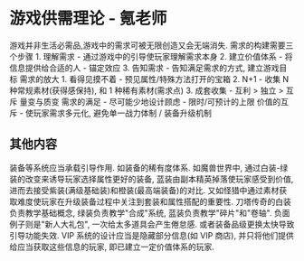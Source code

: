# 游戏供需理论 - 氪老师
游戏并非生活必需品,游戏中的需求可被无限创造又会无端消失.
需求的构建需要三个步骤
    1. 理解需求 - 通过游戏中的引导使玩家理解需求本身
    2. 建立价值体系 - 将信息提供给合适的人 - 锚定效应
    3. 告知需求 - 告知满足需求的方式, 建立游戏目标
需求的放大
    1. 看得见摸不着 - 预见属性/特殊方法打开的宝箱
    2. N+1 - 收集 N 种常规素材(获得感保持), 和 1 种稀有素材(需求点)
    3. 成套收集 - 互利 > 独立 > 互斥
量变与质变
需求的满足 - 尽可能少地设计顾虑 - 限时/可预计的上限
价值的互斥 - 使玩家需求多元化, 避免单一战力体制 / 装备升级机制

## 其他内容
装备等系统应当承载引导作用. 如装备的稀有度体系.
如魔兽世界中, 通过白装-绿装的改变来诱导玩家选择属性更好的装备, 蓝装由副本精英掉落使玩家感受到价值, 进而去接受紫装(满级基础装)和橙装(最高端装备)的对比. 又如怪猎中通过素材获取难度使玩家在升级装备过程中关注到套装和属性搭配的重要性. 刀塔传奇的白装负责教学基础概念, 绿装负责教学"合成"系统, 蓝装负责教学"碎片"和"卷轴".
负面例子则是"新人大礼包", 一次给太多道具会产生倦怠感. 或者装备品级更换太快导致引导功能失效.
VIP 系统的设计应当是隐藏部分信息(如 VIP 商店), 并只将他们提供给应当获取这些信息的玩家, 即已建立一定价值体系的玩家.

